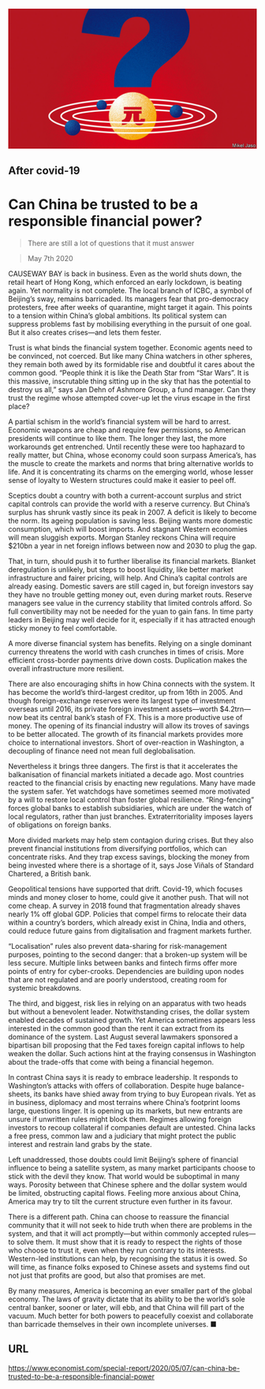 ![](./images/20200509_SRD005_0.jpg)

## After covid-19

# Can China be trusted to be a responsible financial power?

> There are still a lot of questions that it must answer

> May 7th 2020

CAUSEWAY BAY is back in business. Even as the world shuts down, the retail heart of Hong Kong, which enforced an early lockdown, is beating again. Yet normality is not complete. The local branch of ICBC, a symbol of Beijing’s sway, remains barricaded. Its managers fear that pro-democracy protesters, free after weeks of quarantine, might target it again. This points to a tension within China’s global ambitions. Its political system can suppress problems fast by mobilising everything in the pursuit of one goal. But it also creates crises—and lets them fester.

Trust is what binds the financial system together. Economic agents need to be convinced, not coerced. But like many China watchers in other spheres, they remain both awed by its formidable rise and doubtful it cares about the common good. “People think it is like the Death Star from “Star Wars”. It is this massive, inscrutable thing sitting up in the sky that has the potential to destroy us all,” says Jan Dehn of Ashmore Group, a fund manager. Can they trust the regime whose attempted cover-up let the virus escape in the first place?

A partial schism in the world’s financial system will be hard to arrest. Economic weapons are cheap and require few permissions, so American presidents will continue to like them. The longer they last, the more workarounds get entrenched. Until recently these were too haphazard to really matter, but China, whose economy could soon surpass America’s, has the muscle to create the markets and norms that bring alternative worlds to life. And it is concentrating its charms on the emerging world, whose lesser sense of loyalty to Western structures could make it easier to peel off.

Sceptics doubt a country with both a current-account surplus and strict capital controls can provide the world with a reserve currency. But China’s surplus has shrunk vastly since its peak in 2007. A deficit is likely to become the norm. Its ageing population is saving less. Beijing wants more domestic consumption, which will boost imports. And stagnant Western economies will mean sluggish exports. Morgan Stanley reckons China will require $210bn a year in net foreign inflows between now and 2030 to plug the gap.

That, in turn, should push it to further liberalise its financial markets. Blanket deregulation is unlikely, but steps to boost liquidity, like better market infrastructure and fairer pricing, will help. And China’s capital controls are already easing. Domestic savers are still caged in, but foreign investors say they have no trouble getting money out, even during market routs. Reserve managers see value in the currency stability that limited controls afford. So full convertibility may not be needed for the yuan to gain fans. In time party leaders in Beijing may well decide for it, especially if it has attracted enough sticky money to feel comfortable.

A more diverse financial system has benefits. Relying on a single dominant currency threatens the world with cash crunches in times of crisis. More efficient cross-border payments drive down costs. Duplication makes the overall infrastructure more resilient.

There are also encouraging shifts in how China connects with the system. It has become the world’s third-largest creditor, up from 16th in 2005. And though foreign-exchange reserves were its largest type of investment overseas until 2016, its private foreign investment assets—worth $4.2trn—now beat its central bank’s stash of FX. This is a more productive use of money. The opening of its financial industry will allow its troves of savings to be better allocated. The growth of its financial markets provides more choice to international investors. Short of over-reaction in Washington, a decoupling of finance need not mean full deglobalisation.

Nevertheless it brings three dangers. The first is that it accelerates the balkanisation of financial markets initiated a decade ago. Most countries reacted to the financial crisis by enacting new regulations. Many have made the system safer. Yet watchdogs have sometimes seemed more motivated by a will to restore local control than foster global resilience. “Ring-fencing” forces global banks to establish subsidiaries, which are under the watch of local regulators, rather than just branches. Extraterritoriality imposes layers of obligations on foreign banks.

More divided markets may help stem contagion during crises. But they also prevent financial institutions from diversifying portfolios, which can concentrate risks. And they trap excess savings, blocking the money from being invested where there is a shortage of it, says Jose Viñals of Standard Chartered, a British bank.

Geopolitical tensions have supported that drift. Covid-19, which focuses minds and money closer to home, could give it another push. That will not come cheap. A survey in 2018 found that fragmentation already shaves nearly 1% off global GDP. Policies that compel firms to relocate their data within a country’s borders, which already exist in China, India and others, could reduce future gains from digitalisation and fragment markets further.

“Localisation” rules also prevent data-sharing for risk-management purposes, pointing to the second danger: that a broken-up system will be less secure. Multiple links between banks and fintech firms offer more points of entry for cyber-crooks. Dependencies are building upon nodes that are not regulated and are poorly understood, creating room for systemic breakdowns.

The third, and biggest, risk lies in relying on an apparatus with two heads but without a benevolent leader. Notwithstanding crises, the dollar system enabled decades of sustained growth. Yet America sometimes appears less interested in the common good than the rent it can extract from its dominance of the system. Last August several lawmakers sponsored a bipartisan bill proposing that the Fed taxes foreign capital inflows to help weaken the dollar. Such actions hint at the fraying consensus in Washington about the trade-offs that come with being a financial hegemon.

In contrast China says it is ready to embrace leadership. It responds to Washington’s attacks with offers of collaboration. Despite huge balance-sheets, its banks have shied away from trying to buy European rivals. Yet as in business, diplomacy and most terrains where China’s footprint looms large, questions linger. It is opening up its markets, but new entrants are unsure if unwritten rules might block them. Regimes allowing foreign investors to recoup collateral if companies default are untested. China lacks a free press, common law and a judiciary that might protect the public interest and restrain land grabs by the state.

Left unaddressed, those doubts could limit Beijing’s sphere of financial influence to being a satellite system, as many market participants choose to stick with the devil they know. That world would be suboptimal in many ways. Porosity between that Chinese sphere and the dollar system would be limited, obstructing capital flows. Feeling more anxious about China, America may try to tilt the current structure even further in its favour.

There is a different path. China can choose to reassure the financial community that it will not seek to hide truth when there are problems in the system, and that it will act promptly—but within commonly accepted rules—to solve them. It must show that it is ready to respect the rights of those who choose to trust it, even when they run contrary to its interests. Western-led institutions can help, by recognising the status it is owed. So will time, as finance folks exposed to Chinese assets and systems find out not just that profits are good, but also that promises are met.

By many measures, America is becoming an ever smaller part of the global economy. The laws of gravity dictate that its ability to be the world’s sole central banker, sooner or later, will ebb, and that China will fill part of the vacuum. Much better for both powers to peacefully coexist and collaborate than barricade themselves in their own incomplete universes. ■

## URL

https://www.economist.com/special-report/2020/05/07/can-china-be-trusted-to-be-a-responsible-financial-power
